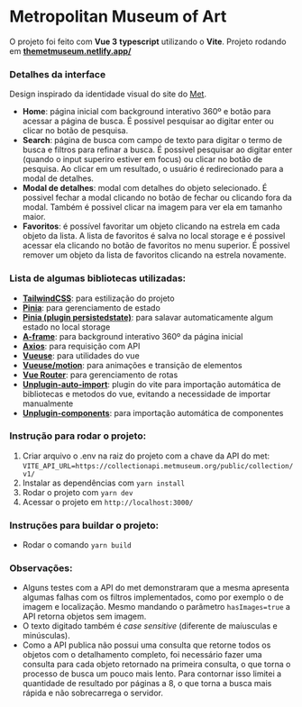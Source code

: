 # Metropolitan Museum of Art

O projeto foi feito com **Vue 3** **typescript** utilizando o **Vite**.
Projeto rodando em **[themetmuseum.netlify.app/](https://themetmuseum.netlify.app/)**

### Detalhes da interface

Design inspirado da identidade visual do site do [Met](https://www.metmuseum.org/).

- **Home**: página inicial com background interativo 360º e botão para acessar a página de busca. É possivel pesquisar ao digitar enter ou clicar no botão de pesquisa.
- **Search**: página de busca com campo de texto para digitar o termo de busca e filtros para refinar a busca. É possivel pesquisar ao digitar enter (quando o input superiro estiver em focus) ou clicar no botão de pesquisa. Ao clicar em um resultado, o usuário é redirecionado para a modal de detalhes.
- **Modal de detalhes**: modal com detalhes do objeto selecionado. É possivel fechar a modal clicando no botão de fechar ou clicando fora da modal. Também é possivel clicar na imagem para ver ela em tamanho maior.
- **Favoritos**: é possível favoritar um objeto clicando na estrela em cada objeto da lista. A lista de favoritos é salva no local storage e é possivel acessar ela clicando no botão de favoritos no menu superior. É possivel remover um objeto da lista de favoritos clicando na estrela novamente.

### Lista de algumas bibliotecas utilizadas:

- **[TailwindCSS](https://tailwindcss.com/)**: para estilização do projeto
- **[Pinia](https://pinia.esm.dev/)**: para gerenciamento de estado
- **[Pinia (plugin persistedstate)](https://prazdevs.github.io/pinia-plugin-persistedstate/)**: para salavar automaticamente algum estado no local storage
- **[A-frame](https://aframe.io/)**: para background interativo 360º da página inicial
- **[Axios](https://axios-http.com/)**: para requisição com API
- **[Vueuse](https://vueuse.org/)**: para utilidades do vue
- **[Vueuse/motion](https://motion.vueuse.org/)**: para animações e transição de elementos
- **[Vue Router](https://router.vuejs.org/)**: para gerenciamento de rotas
- **[Unplugin-auto-import](https://github.com/antfu/unplugin-auto-import)**: plugin do vite para importação automática de bibliotecas e metodos do vue, evitando a necessidade de importar manualmente
- **[Unplugin-components](https://github.com/antfu/unplugin-vue-components)**: para importação automática de componentes

### Instrução para rodar o projeto:

1. Criar arquivo o .env na raiz do projeto com a chave da API do met: `VITE_API_URL=https://collectionapi.metmuseum.org/public/collection/v1/`
2. Instalar as dependências com `yarn install`
3. Rodar o projeto com `yarn dev`
4. Acessar o projeto em `http://localhost:3000/`

### Instruções para buildar o projeto:

- Rodar o comando `yarn build`

### Observações:

- Alguns testes com a API do met demonstraram que a mesma apresenta algumas falhas com os filtros implementados, como por exemplo o de imagem e localização. Mesmo mandando o parâmetro `hasImages=true` a API retorna objetos sem imagem.
- O texto digitado também é _case sensitive_ (diferente de maíusculas e minúsculas).
- Como a API publica não possui uma consulta que retorne todos os objetos com o detalhamento completo, foi necessário fazer uma consulta para cada objeto retornado na primeira consulta, o que torna o processo de busca um pouco mais lento. Para contornar isso limitei a quantidade de resultado por páginas a 8, o que torna a busca mais rápida e não sobrecarrega o servidor.
